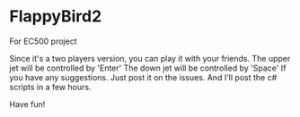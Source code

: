 # FlappyBird2
For EC500 project

Since it's a two players version, you can play it with your friends.
The upper jet will be controlled by 'Enter'
The down jet will be controlled by 'Space'
If you have any suggestions. Just post it on the issues.
And I'll post the c# scripts in a few hours.

Have fun!
